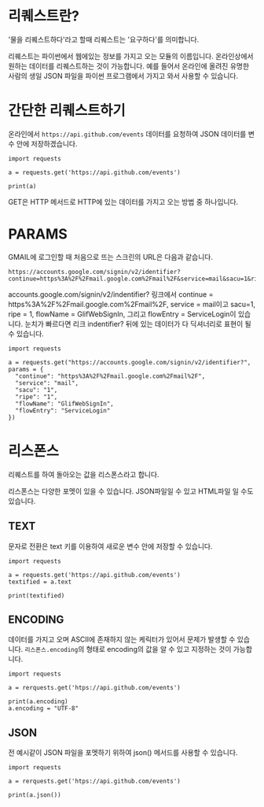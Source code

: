 # 리퀘스트란?
'물을 리퀘스트하다'라고 할때 리퀘스트는 '요구하다'를 의미합니다.

리퀘스트는 파이썬에서 웹에있는 정보를 가지고 오는 모듈의 이름입니다. 온라인상에서 원하는 데이터를 리퀘스트하는 것이 가능합니다. 예를 들어서 온라인에 올려진 유명한 사람의 생일 JSON 파일을 파이썬 프로그램에서 가지고 와서 사용할 수 있습니다.

# 간단한 리퀘스트하기
온라인에서 `https://api.github.com/events` 데이터를 요청하여 JSON 데이터를 변수 안에 저장하겠습니다.

```
import requests

a = requests.get('https://api.github.com/events')

print(a)
```

GET은 HTTP 메서드로 HTTP에 있는 데이터를 가지고 오는 방법 중 하나입니다.

# PARAMS
GMAIL에 로그인할 때 처음으로 뜨는 스크린의 URL은 다음과 같습니다.

```
https://accounts.google.com/signin/v2/identifier?continue=https%3A%2F%2Fmail.google.com%2Fmail%2F&service=mail&sacu=1&rip=1&flowName=GlifWebSignIn&flowEntry=ServiceLogin
```

accounts.google.com/signin/v2/indentifier? 링크에서 continue = https%3A%2F%2Fmail.google.com%2Fmail%2F, service = mail이고 sacu=1, ripe = 1, flowName = GlifWebSignIn, 그리고 flowEntry = ServiceLogin이 있습니다. 눈치가 빠르다면 리크 indentifier? 뒤에 있는 데이터가 다 딕셔너리로 표현이 될 수 있습니다.

```
import requests

a = requests.get("https://accounts.google.com/signin/v2/identifier?", params = {
  "continue": "https%3A%2F%2Fmail.google.com%2Fmail%2F",
  "service": "mail",
  "sacu": "1",
  "ripe": "1",
  "flowName": "GlifWebSignIn",
  "flowEntry": "ServiceLogin"
})
```

# 리스폰스
리퀘스트를 하여 돌아오는 값을 리스폰스라고 합니다.

리스폰스는 다양한 포멧이 있을 수 있습니다. JSON파일일 수 있고 HTML파일 일 수도 있습니다.

## TEXT
문자로 전환은 text 키를 이용하여 새로운 변수 안에 저장할 수 있습니다.

```
import requests

a = requests.get('https://api.github.com/events')
textified = a.text

print(textified)
```

## ENCODING
데이터를 가지고 오며 ASCII에 존재하지 않는 케릭터가 있어서 문제가 발생할 수 있습니다. `리스폰스.encoding`의 형태로 encoding의 값을 알 수 있고 지정하는 것이 가능합니다.

```
import requests

a = rerquests.get('htps://api.github.com/events')

print(a.encoding)
a.encoding = "UTF-8"
```

## JSON
전 예시같이 JSON 파일을 포멧하기 위하여 json() 메서드를 사용할 수 있습니다.

```
import requests

a = rerquests.get('htps://api.github.com/events')

print(a.json())
```

